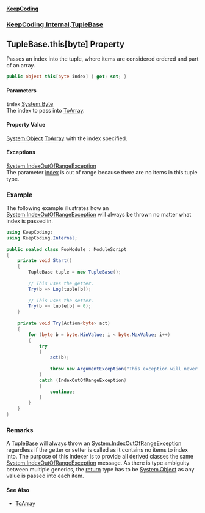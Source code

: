 #### [KeepCoding](index.md 'index')
### [KeepCoding.Internal](KeepCoding_Internal.md 'KeepCoding.Internal').[TupleBase](KeepCoding_Internal_TupleBase.md 'KeepCoding.Internal.TupleBase')
## TupleBase.this[byte] Property
Passes an index into the tuple, where items are considered ordered and part of an array.  
```csharp
public object this[byte index] { get; set; }
```
#### Parameters
<a name='KeepCoding_Internal_TupleBase_this_byte__index'></a>
`index` [System.Byte](https://docs.microsoft.com/en-us/dotnet/api/System.Byte 'System.Byte')  
The index to pass into [ToArray](KeepCoding_Internal_TupleBase_ToArray.md 'KeepCoding.Internal.TupleBase.ToArray').
  
#### Property Value
[System.Object](https://docs.microsoft.com/en-us/dotnet/api/System.Object 'System.Object')
[ToArray](KeepCoding_Internal_TupleBase_ToArray.md 'KeepCoding.Internal.TupleBase.ToArray') with the index specified.  
            
#### Exceptions
[System.IndexOutOfRangeException](https://docs.microsoft.com/en-us/dotnet/api/System.IndexOutOfRangeException 'System.IndexOutOfRangeException')  
The parameter [index](KeepCoding_Internal_TupleBase_this_byte_.md#KeepCoding_Internal_TupleBase_this_byte__index 'KeepCoding.Internal.TupleBase.this[byte].index') is out of range because there are no items in this tuple type.
### Example
The following example illustrates how an [System.IndexOutOfRangeException](https://docs.microsoft.com/en-us/dotnet/api/System.IndexOutOfRangeException 'System.IndexOutOfRangeException') will always be thrown no matter what index is passed in.  
```csharp
using KeepCoding;  
using KeepCoding.Internal;  
  
public sealed class FooModule : ModuleScript  
{  
    private void Start()  
    {  
        TupleBase tuple = new TupleBase();  
          
        // This uses the getter.  
        Try(b => Log(tuple[b]);  
          
        // This uses the setter.  
        Try(b => tuple[b] = 0);  
    }  
      
    private void Try(Action<byte> act)  
    {  
        for (byte b = byte.MinValue; i < byte.MaxValue; i++)  
        {  
            try  
            {  
                act(b);  
                  
                throw new ArgumentException("This exception will never be thrown because the above operation will always fail!");  
            }  
            catch (IndexOutOfRangeException)  
            {  
                continue;  
            }  
        }  
    }  
}  
```
### Remarks
A [TupleBase](KeepCoding_Internal_TupleBase.md 'KeepCoding.Internal.TupleBase') will always throw an [System.IndexOutOfRangeException](https://docs.microsoft.com/en-us/dotnet/api/System.IndexOutOfRangeException 'System.IndexOutOfRangeException') regardless if the getter or setter is called as it contains no items to index into. The purpose of this indexer is to provide all derived classes the same [System.IndexOutOfRangeException](https://docs.microsoft.com/en-us/dotnet/api/System.IndexOutOfRangeException 'System.IndexOutOfRangeException') message. As there is type ambiguity between multiple generics, the [return](https://docs.microsoft.com/en-us/dotnet/csharp/language-reference/keywords/return 'https://docs.microsoft.com/en-us/dotnet/csharp/language-reference/keywords/return') type has to be [System.Object](https://docs.microsoft.com/en-us/dotnet/api/System.Object 'System.Object') as any value is passed into each item.  
#### See Also
- [ToArray](KeepCoding_Internal_TupleBase_ToArray.md 'KeepCoding.Internal.TupleBase.ToArray')
